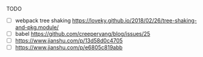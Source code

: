 TODO 

- [ ] webpack tree shaking https://loveky.github.io/2018/02/26/tree-shaking-and-pkg.module/
- [ ] babel https://github.com/creeperyang/blog/issues/25
- [ ] https://www.jianshu.com/p/13d58d0c4705
- [ ] https://www.jianshu.com/p/e6805c819abb
